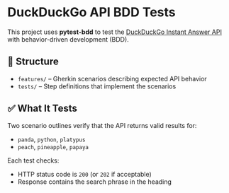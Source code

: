 

#  DuckDuckGo API BDD Tests

This project uses **pytest-bdd** to test the [DuckDuckGo Instant Answer API](https://api.duckduckgo.com/) with behavior-driven development (BDD).

## 📁 Structure

- `features/` – Gherkin scenarios describing expected API behavior  
- `tests/` – Step definitions that implement the scenarios

## ✅ What It Tests

Two scenario outlines verify that the API returns valid results for:

-  `panda`, `python`, `platypus`  
-  `peach`, `pineapple`, `papaya`

Each test checks:
- HTTP status code is `200` (or `202` if acceptable)
- Response contains the search phrase in the heading





